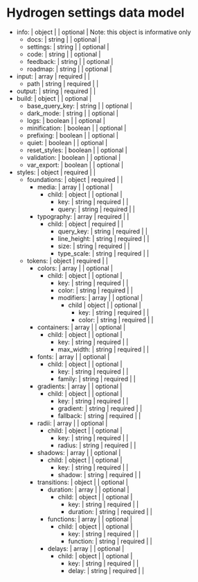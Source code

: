 # Hydrogen settings data model

- info:                    | object  |          | optional | Note: this object is informative only
  - docs:                  | string  |          | optional |
  - settings:              | string  |          | optional |
  - code:                  | string  |          | optional |
  - feedback:              | string  |          | optional |
  - roadmap:               | string  |          | optional |
- input:                   | array   | required |          |
  - path                   | string  | required |          |
- output:                  | string  | required |          |
- build:                   | object  |          | optional |
  - base_query_key:        | string  |          | optional |
  - dark_mode:             | string  |          | optional |
  - logs:                  | boolean |          | optional |
  - minification:          | boolean |          | optional |
  - prefixing:             | boolean |          | optional |
  - quiet:                 | boolean |          | optional |
  - reset_styles:          | boolean |          | optional |
  - validation:            | boolean |          | optional |
  - var_export:            | boolean |          | optional |
- styles:                  | object  | required |          |
  - foundations:           | object  | required |          |
    - media:               | array   |          | optional |
      - child:             | object  |          | optional |
        - key:             | string  | required |          |
        - query:           | string  | required |          |
    - typography:          | array   | required |          |
      - child:             | object  | required |          |
        - query_key:       | string  | required |          |
        - line_height:     | string  | required |          |
        - size:            | string  | required |          |
        - type_scale:      | string  | required |          |
  - tokens:                | object  | required |          |
    - colors:              | array   |          | optional |
      - child:             | object  |          | optional |
        - key:             | string  | required |          |
        - color:           | string  | required |          |
        - modifiers:       | array   |          | optional |
          - child          | object  |          | optional |
            - key:         | string  | required |          |
            - color:       | string  | required |          |
    - containers:          | array   |          | optional |
      - child:             | object  |          | optional |
        - key:             | string  | required |          |
        - max_width:       | string  | required |          |
    - fonts:               | array   |          | optional |
      - child:             | object  |          | optional |
        - key:             | string  | required |          |
        - family:          | string  | required |          |
    - gradients:           | array   |          | optional |
      - child:             | object  |          | optional |
        - key:             | string  | required |          |
        - gradient:        | string  | required |          |
        - fallback:        | string  | required |          |
    - radii:               | array   |          | optional |
      - child:             | object  |          | optional |
        - key:             | string  | required |          |
        - radius:          | string  | required |          |
    - shadows:             | array   |          | optional |
      - child:             | object  |          | optional |
        - key:             | string  | required |          |
        - shadow:          | string  | required |          |
    - transitions:         | object  |          | optional |
      - duration:          | array   |          | optional |
        - child:           | object  |          | optional |
          - key:           | string  | required |          |
          - duration:      | string  | required |          |
      - functions:         | array   |          | optional |
        - child:           | object  |          | optional |
          - key:           | string  | required |          |
          - function:      | string  | required |          |
      - delays:            | array   |          | optional |
        - child:           | object  |          | optional |
          - key:           | string  | required |          |
          - delay:         | string  | required |          |